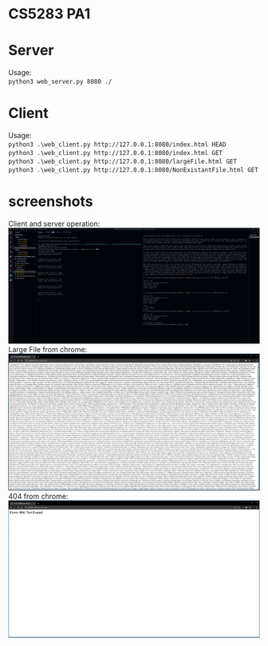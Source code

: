 # CS5283 PA1

# Server

Usage:  
`python3 web_server.py 8080 ./`

# Client

Usage:  
`python3 .\web_client.py http://127.0.0.1:8080/index.html HEAD`  
`python3 .\web_client.py http://127.0.0.1:8080/index.html GET`  
`python3 .\web_client.py http://127.0.0.1:8080/largeFile.html GET`  
`python3 .\web_client.py http://127.0.0.1:8080/NonExistantFile.html GET`  

# screenshots

Client and server operation:
![ClientAndServerOperation](/img/demo.png?raw=true "Server and Client Operation")  
Large File from chrome:
![LargeFileFromChrome](/img/LargeFileFromChrome.png?raw=True "Large File from chrome")
404 from chrome:
![404](/img/404FromChrome.png?raw=True "404 from Chrome")  
